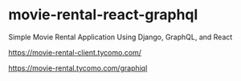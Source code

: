 # movie-rental-react-graphql
Simple Movie Rental Application Using Django, GraphQL, and React

https://movie-rental-client.tycomo.com/

https://movie-rental.tycomo.com/graphiql

